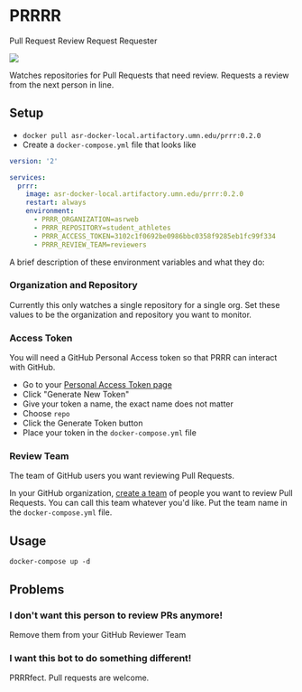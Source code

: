 # PRRRR

Pull Request Review Request Requester

<img src="https://media.giphy.com/media/xUA7aVAw3xQ4pzYkiA/giphy.gif" />

Watches repositories for Pull Requests that need review. Requests a review from the next person in line.

## Setup

- `docker pull asr-docker-local.artifactory.umn.edu/prrr:0.2.0`
- Create a `docker-compose.yml` file that looks like

```yaml
version: '2'

services:
  prrr:
    image: asr-docker-local.artifactory.umn.edu/prrr:0.2.0
    restart: always
    environment:
      - PRRR_ORGANIZATION=asrweb
      - PRRR_REPOSITORY=student_athletes
      - PRRR_ACCESS_TOKEN=3102c1f0692be0986bbc0358f9285eb1fc99f334
      - PRRR_REVIEW_TEAM=reviewers
```

A brief description of these environment variables and what they do:

### Organization and Repository

Currently this only watches a single repository for a single org. Set these values to be the organization and repository you want to monitor.

### Access Token

You will need a GitHub Personal Access token so that PRRR can interact with GitHub.

- Go to your [Personal Access Token page](https://github.umn.edu/settings/tokens)
- Click "Generate New Token"
- Give your token a name, the exact name does not matter
- Choose `repo`
- Click the Generate Token button
- Place your token in the `docker-compose.yml` file

### Review Team

The team of GitHub users you want reviewing Pull Requests.

In your GitHub organization, [create a team](https://help.github.com/articles/creating-a-team/) of people you want to review Pull Requests. You can call this team whatever you'd like. Put the team name in the `docker-compose.yml` file.

## Usage

`docker-compose up -d`

## Problems

### I don't want this person to review PRs anymore!

Remove them from your GitHub Reviewer Team

### I want this bot to do something different!

PRRRfect. Pull requests are welcome.
